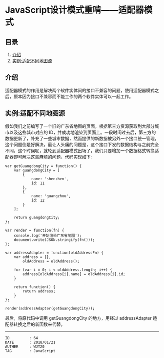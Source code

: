 
# JavaScript设计模式重啃——适配器模式 #

## 目录 ##

1. [介绍](#href1)
2. [实例:适配不同地图源](#href2)

## <a name="href1">介绍</a> ##

适配器模式的作用是解决两个软件实体间的接口不兼容的问题，使用适配器模式之后，原本因为接口不兼容而不能工作的两个软件实体可以一起工作。

## <a name="href2">实例:适配不同地图源</a> ##

假如我们之前编写了一个旧的广东省地图的页面，根据第三方资源获取到大部分城市以及这些城市对应的 ID，并成功地渲染到页面上。一段时间过去后，第三方的数据更新了，补充了一些城市数据，然而提供的新数据被另外一个接口统一管理，这个问题倒是好解决，最让人头痛的问题是，这个接口下发的数据结构与之前完全不同，这个时候呢，就轮到适配器模式出场了，我们只要增加一个数据格式转换适配器即可解决这些麻烦的问题，代码实现如下:

```
var getGuangdongCity = function() {
    var guangdongCity = [
        {
            name: 'shenzhen',
            id: 11
        },
        {
            name: 'guangzhou',
            id: 12
        }
    ];

    return guangdongCity;
};

var render = function(fn) {
    console.log('开始渲染广东省地图');
    document.write(JSON.stringify(fn()));
};

var addressAdapter = function(oldAddressFn) {
    var address = {},
        oldAddress = oldAddress();

    for (var i = 0; i < oldAddress.length; i++) {
        address[oldAddress[i].name] = oldAddress[i].id;
    }

    return function() {
        return address;
    }
};

render(addressAdapter(getGuangdongCity));
```

最后，将原代码中调用 getGuangdongCity 的地方，用经过 addressAdapter 适配器转换之后的新函数来代替。

---

```
ID         : 64
DATE       : 2018/01/21
AUTHER     : WJT20
TAG        : JavaScript
```
